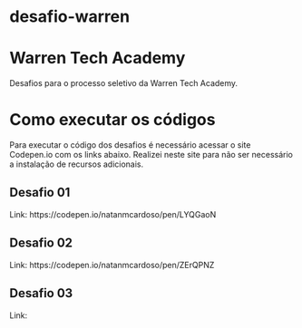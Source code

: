 # desafio-warren

<h1> Warren Tech Academy </h1>
Desafios para o processo seletivo da Warren Tech Academy.

<h1> Como executar os códigos </h1>

Para executar o código dos desafios é necessário acessar o site Codepen.io com os links abaixo.
Realizei neste site para não ser necessário a instalação de recursos adicionais.

<h2>Desafio 01 </h2>
Link: https://codepen.io/natanmcardoso/pen/LYQGaoN

<h2>Desafio 02 </h2>
Link: https://codepen.io/natanmcardoso/pen/ZErQPNZ

<h2>Desafio 03 </h2>
Link: 
